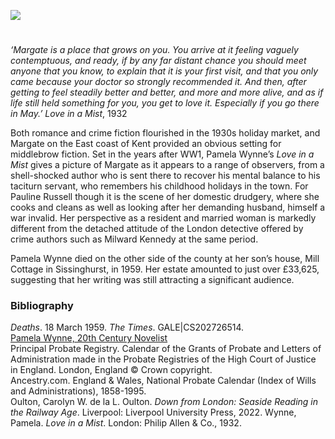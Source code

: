 <a href="https://juncture-digital.org"><img src="https://juncture-digital.org/images/ve-button.png"/></a>
<param author="Carolyn Oulton" banner="https://upload.wikimedia.org/wikipedia/commons/3/32/The_harbor_I._Margate_England.jpg" layout="vtl" title="Pamela Wynne (Winifred Mary Scott, née Watson) 1879-1959" ve-config=""/>

<param aliases="Margate" eid="Q618045" ve-entity=""/>
<param aliases="Sissinghurst" eid="Q15063189" ve-entity=""/>
<param aliases="Mill Cottage" eid="Q107338949" ve-entity=""/>

#

_‘Margate is a place that grows on you. You arrive at it feeling vaguely contemptuous, and ready, if by any far distant chance you should meet anyone that you know, to explain that it is your first visit, and that you only came because your doctor so strongly recommended it. And then, after getting to feel steadily better and better, and more and more alive, and as if life still held something for you, you get to love it. Especially if you go there in May.’_
	_Love in a Mist_, 1932
<param ve-image-v2 manifest="https://iiif.juncture-digital.org/gh:kent-map/images/20c/lovemist.jpg/manifest.json">
<param center="Q618045" ve-map="" zoom="10"/>

Both romance and crime fiction flourished in the 1930s holiday market, and Margate on the East coast of Kent provided an obvious setting for middlebrow fiction. Set in the years after WW1, Pamela Wynne’s _Love in a Mist_ gives a picture of Margate as it appears to a range of observers, from a shell-shocked author who is sent there to recover his mental balance to his taciturn servant, who remembers his childhood holidays in the town. For Pauline Russell though it is the scene of her domestic drudgery, where she cooks and cleans as well as looking after her demanding husband, himself a war invalid. Her perspective as a resident and married woman is markedly different from the detached attitude of the London detective offered by crime authors such as Milward Kennedy at the same period. 
<param ve-image-v2 manifest="https://iiif.juncture-digital.org/wc:The_harbor_II._Margate_England.jpg/manifest.json">
<param center="Q618045" ve-map="" zoom="10"/>

Pamela Wynne died on the other side of the county at her son’s house, Mill Cottage in Sissinghurst, in 1959. Her estate amounted to just over £33,625, suggesting that her writing was still attracting a significant audience.
<param ve-image-v2 manifest="https://iiif.juncture-digital.org/wc:The_Street%2C_Sissinghurst%2C_Cranbrook%2C_Kent.jpg/manifest.json">
<param center="Q15063189" ve-map="" zoom="10"/>
<param center="Q107338949" ve-map="" zoom="10"/>

### Bibliography 
_Deaths_. 18 March 1959. _The Times_. GALE|CS202726514.   
[Pamela Wynne, 20th Century Novelist](https://pamela-wynne.webs.com/biography.htm)   
Principal Probate Registry. Calendar of the Grants of Probate and Letters of Administration made in the Probate Registries of the High Court of Justice in England. London, England © Crown copyright.   
Ancestry.com. England &amp; Wales, National Probate Calendar (Index of Wills and Administrations), 1858-1995.  
Oulton, Carolyn W. de la L. Oulton. _Down from London: Seaside Reading in the Railway Age_. Liverpool: Liverpool University Press, 2022.
Wynne, Pamela. _Love in a Mist_. London: Philip Allen &amp; Co., 1932.   

